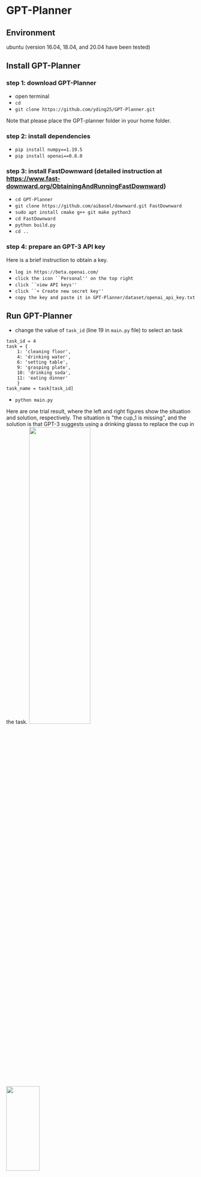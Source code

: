 # GPT-Planner

## Environment
ubuntu (version 16.04, 18.04, and 20.04 have been tested) <br />

## Install GPT-Planner
### step 1: download GPT-Planner
* open terminal
* `cd`
*  `git clone https://github.com/yding25/GPT-Planner.git`

Note that please place the GPT-planner folder in your home folder.
### step 2: install dependencies
* `pip install numpy==1.19.5`
*  `pip install openai==0.8.0`
### step 3: install FastDownward (detailed instruction at https://www.fast-downward.org/ObtainingAndRunningFastDownward)
* `cd GPT-Planner`
* `git clone https://github.com/aibasel/downward.git FastDownward`
* `sudo apt install cmake g++ git make python3`
* `cd FastDownward`
* `python build.py`
* `cd ..`
### step 4: prepare an GPT-3 API key
Here is a brief instruction to obtain a key. 
* `log in https://beta.openai.com/`
* `click the icon ``Personal'' on the top right`
* `click ``view API keys''`
* `click ``+ Create new secret key''`
* `copy the key and paste it in GPT-Planner/dataset/openai_api_key.txt`

## Run GPT-Planner
* change the value of `task_id` (line 19 in `main.py` file) to select an task
```
task_id = 4
task = {
    1: 'cleaning floor',
    4: 'drinking water',
    6: 'setting table',
    9: 'grasping plate',
    10: 'drinking soda',
    11: 'eating dinner'
    }
task_name = task[task_id]
```

* `python main.py`

Here are one trial result, where the left and right figures show the situation and solution, respectively. The situation is "the cup_1 is missing", and the solution is that GPT-3 suggests using a drinking glasss to replace the cup in the task.
<img src="https://github.com/yding25/GPT-Planner/blob/master/dataset/situation.png" width="57%" height="45%">
<img src="https://github.com/yding25/GPT-Planner/blob/master/dataset/solution.png" width="42%" height="24%">
